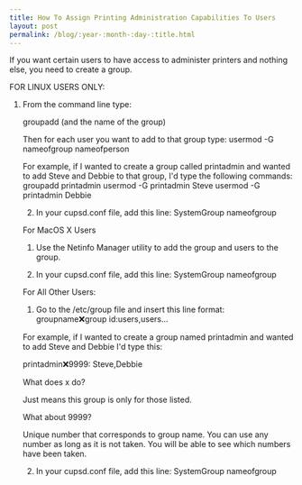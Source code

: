 ```yaml
---
title: How To Assign Printing Administration Capabilities To Users
layout: post
permalink: /blog/:year-:month-:day-:title.html
---
```


If you want certain users to have access to administer printers and nothing else, you need to create a group.FOR LINUX USERS ONLY:1) From the command line type:<UL> groupadd (and the name of the group)Then for each user you want to add to that group type: usermod -G nameofgroup nameofpersonFor example, if I wanted to create a group called printadmin and wanted to add Steve and Debbie to that group, I'd type the following commands: groupadd printadmin usermod -G printadmin Steve usermod -G printadmin Debbie2) In your cupsd.conf file, add this line: SystemGroup nameofgroup
  For MacOS X Users  1) Use the Netinfo Manager utility to add the group and users to the group.  2) In your cupsd.conf file, add this line:  SystemGroup nameofgroup   For All Other Users:  1) Go to the /etc/group file and insert this line format:  groupname:x:group id:users,users...  For example, if I wanted to create a group named printadmin and wanted to add Steve and Debbie I'd type this:   printadmin:x:9999: Steve,Debbie  What does x do?  Just means this group is only for those listed.  What about 9999?  Unique number that corresponds to group name. You can use any number as long as it is not taken. You will be able to see which numbers have been taken.  2) In your cupsd.conf file, add this line:  SystemGroup nameofgroup
